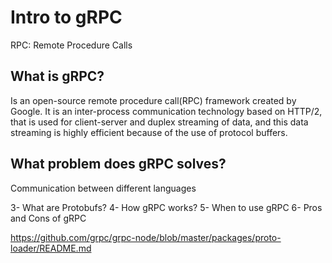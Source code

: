 # Intro to gRPC

RPC: Remote Procedure Calls

## What is gRPC?

Is an open-source remote procedure call(RPC) framework created by Google. It is an inter-process communication technology based on HTTP/2, that is used for client-server and duplex streaming of data, and this data streaming is highly efficient because of the use of protocol buffers.

## What problem does gRPC solves?

Communication between different languages

3- What are Protobufs?
4- How gRPC works?
5- When to use gRPC
6- Pros and Cons of gRPC

https://github.com/grpc/grpc-node/blob/master/packages/proto-loader/README.md
